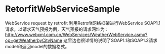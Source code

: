 # RetorfitWebServiceSample
WebService request by retrofit
利用Retrofit网络框架进行WebService SOAP1.1请求，以请求天气预报为例，天气预报的请求网址为：
http://www.webxml.com.cn/WebServices/WeatherWebService.asmx?op=getWeatherbyCityName
这里边也很详情的说明了SOAP1.1和SOAP1.2请求model和返回model的数据格式。
